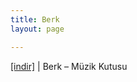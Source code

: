 ```yaml
---
title: Berk
layout: page

---
```

<a href="https://cloud.mail.ru/public/528081299c22/Berk%20-%20Muzik%20Kutusu" target="_blank">[indir]</a>   |   Berk &#8211; Müzik Kutusu